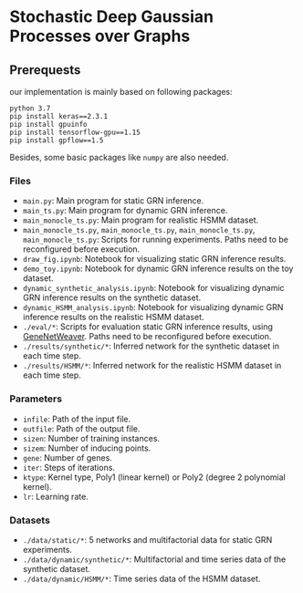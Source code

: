 # Stochastic Deep Gaussian Processes over Graphs

## Prerequests
our implementation is mainly based on following packages:

```
python 3.7
pip install keras==2.3.1
pip install gpuinfo
pip install tensorflow-gpu==1.15
pip install gpflow==1.5
```

Besides, some basic packages like `numpy` are also needed.

### Files

- `main.py`: Main program for static GRN inference.
- `main_ts.py`: Main program for dynamic GRN inference.
- `main_monocle_ts.py`: Main program for realistic HSMM dataset.
- `main_monocle_ts.py`, `main_monocle_ts.py`, `main_monocle_ts.py`, `main_monocle_ts.py`: Scripts for running experiments. Paths need to be reconfigured before execution.
- `draw_fig.ipynb`: Notebook for visualizing static GRN inference results.
- `demo_toy.ipynb`: Notebook for dynamic GRN inference results on the toy dataset.
- `dynamic_synthetic_analysis.ipynb`: Notebook for visualizing dynamic GRN inference results on the synthetic dataset.
- `dynamic_HSMM_analysis.ipynb`: Notebook for visualizing dynamic GRN inference results on the realistic HSMM dataset.
- `./eval/*`:  Scripts for evaluation static GRN inference results, using [GeneNetWeaver](https://github.com/tschaffter/gnw).  Paths need to be reconfigured before execution.
- `./results/synthetic/*`:  Inferred network for the synthetic dataset in each time step.
- `./results/HSMM/*`:  Inferred network for the realistic HSMM dataset in each time step.

### Parameters

- `infile`: Path of the input file.
- `outfile`: Path of the output file.
- `sizen`: Number of training instances.
- `sizem`: Number of inducing points.
- `gene`: Number of genes.
- `iter`: Steps of iterations.
- `ktype`: Kernel type, Poly1 (linear kernel) or Poly2 (degree 2 polynomial kernel).
- `lr`: Learning rate.

### Datasets

- `./data/static/*`: 5 networks and multifactorial data for static GRN experiments.
- `./data/dynamic/synthetic/*`: Multifactorial and time series data of the synthetic dataset.
- `./data/dynamic/HSMM/*`: Time series data of the HSMM dataset.
